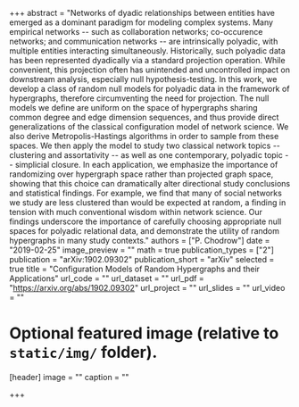 +++
abstract = "Networks of dyadic relationships between entities have emerged as a dominant paradigm for modeling complex systems. Many empirical networks -- such as collaboration networks; co-occurence networks; and communication networks -- are intrinsically polyadic, with multiple entities interacting simultaneously. Historically, such polyadic data has been represented dyadically via a standard projection operation. While convenient, this projection often has unintended and uncontrolled impact on downstream analysis, especially null hypothesis-testing. In this work, we develop a class of random null models for polyadic data in the framework of hypergraphs, therefore circumventing the need for projection. The null models we define are uniform on the space of hypergraphs sharing common degree and edge dimension sequences, and thus provide direct generalizations of the classical configuration model of network science. We also derive Metropolis-Hastings algorithms in order to sample from these spaces. We then apply the model to study two classical network topics -- clustering and assortativity -- as well as one contemporary, polyadic topic -- simplicial closure. In each application, we emphasize the importance of randomizing over hypergraph space rather than projected graph space, showing that this choice can dramatically alter directional study conclusions and statistical findings. For example, we find that many of social networks we study are less clustered than would be expected at random, a finding in tension with much conventional wisdom within network science. Our findings underscore the importance of carefully choosing appropriate null spaces for polyadic relational data, and demonstrate the utility of random hypergraphs in many study contexts."
authors = ["P. Chodrow"]
date = "2019-02-25"
image_preview = ""
math = true
publication_types = ["2"]
publication = "arXiv:1902.09302"
publication_short = "arXiv"
selected = true
title = "Configuration Models of Random Hypergraphs and their Applications"
url_code = ""
url_dataset = ""
url_pdf = "https://arxiv.org/abs/1902.09302"
url_project = ""
url_slides = ""
url_video = ""

# Optional featured image (relative to `static/img/` folder).
[header]
image = ""
caption = ""

+++
